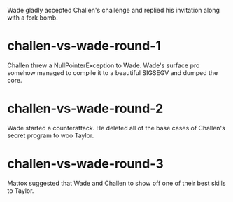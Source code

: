 Wade gladly accepted Challen's challenge and replied his invitation along with a fork bomb.

# challen-vs-wade-round-1
Challen threw a NullPointerException to Wade. Wade's surface pro somehow managed to compile it to a beautiful SIGSEGV and dumped the core.

# challen-vs-wade-round-2
Wade started a counterattack. He deleted all of the base cases of Challen's secret program to woo Taylor.

# challen-vs-wade-round-3
Mattox suggested that Wade and Challen to show off one of their best skills to Taylor.
